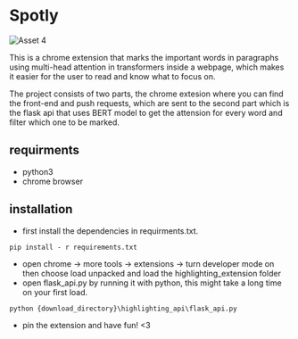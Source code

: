 # Spotly

![Asset 4](https://user-images.githubusercontent.com/78879883/221129935-224c110a-c5e6-4714-8495-10a8cb7878db.png)

This is a chrome extension that marks the important words in paragraphs using multi-head attention in transformers inside a webpage, which makes it easier for the user to read and know what to focus on.

The project consists of two parts, the chrome extesion where you can find the front-end and push requests, which are sent to  the second part which is the flask api that uses BERT model to get the attension for every word and filter which one to be marked.

## requirments 
- python3
- chrome browser

## installation 
- first install the dependencies in requirments.txt.
```
pip install - r requirements.txt
```

- open chrome -> more tools -> extensions -> turn developer mode on then choose load unpacked and load the highlighting_extension folder 
- open flask_api.py by running it with python, this might take a long time on your first load.
```
python {download_directory}\highlighting_api\flask_api.py
```
- pin the extension and have fun! <3
